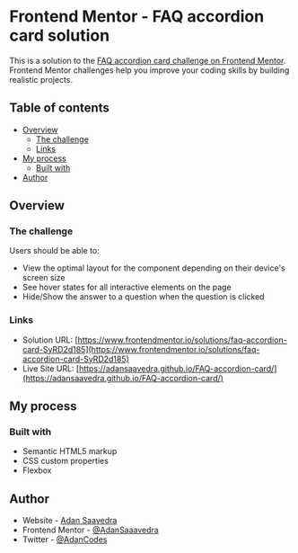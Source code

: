 # Frontend Mentor - FAQ accordion card solution

This is a solution to the [FAQ accordion card challenge on Frontend Mentor](https://www.frontendmentor.io/challenges/faq-accordion-card-XlyjD0Oam). Frontend Mentor challenges help you improve your coding skills by building realistic projects.

## Table of contents

- [Overview](#overview)
  - [The challenge](#the-challenge)
  - [Links](#links)
- [My process](#my-process)
  - [Built with](#built-with)
- [Author](#author)

## Overview

### The challenge

Users should be able to:

- View the optimal layout for the component depending on their device's screen size
- See hover states for all interactive elements on the page
- Hide/Show the answer to a question when the question is clicked

### Links

- Solution URL: [https://www.frontendmentor.io/solutions/faq-accordion-card-SyRD2d185](https://www.frontendmentor.io/solutions/faq-accordion-card-SyRD2d185)
- Live Site URL: [https://adansaavedra.github.io/FAQ-accordion-card/](https://adansaavedra.github.io/FAQ-accordion-card/)

## My process

### Built with

- Semantic HTML5 markup
- CSS custom properties
- Flexbox

## Author

- Website - [Adan Saavedra](https://www.linkedin.com/in/adansaavedra/)
- Frontend Mentor - [@AdanSaaavedra](https://www.frontendmentor.io/profile/adansaavedra)
- Twitter - [@AdanCodes](https://www.twitter.com/adancodes)

